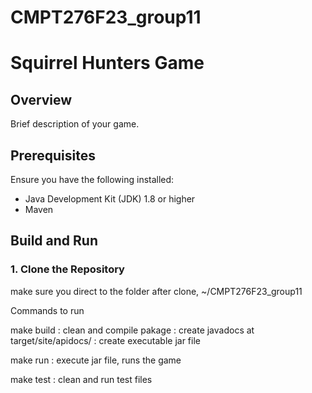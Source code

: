 # CMPT276F23_group11
# Squirrel Hunters Game

## Overview

Brief description of your game.

## Prerequisites

Ensure you have the following installed:

- Java Development Kit (JDK) 1.8 or higher
- Maven

## Build and Run

### 1. Clone the Repository

make sure you direct to the folder after clone, ~/CMPT276F23_group11 

Commands to run

make build 
: clean and compile pakage 
: create javadocs at target/site/apidocs/
: create executable jar file

make run
: execute jar file, runs the game

make test
: clean and run test files

